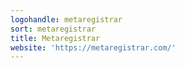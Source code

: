 ```yaml
---
logohandle: metaregistrar
sort: metaregistrar
title: Metaregistrar
website: 'https://metaregistrar.com/'
---
```

